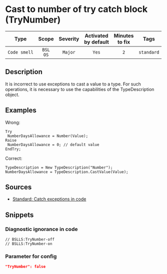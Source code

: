 # Cast to number of try catch block (TryNumber)

|     Type     |        Scope        | Severity | Activated<br>by default | Minutes<br>to fix |    Tags    |
|:------------:|:-------------------:|:--------:|:-----------------------------:|:-----------------------:|:----------:|
| `Code smell` | `BSL`<br>`OS` | `Major`  |             `Yes`             |           `2`           | `standard` |

<!-- Блоки выше заполняются автоматически, не трогать -->
## Description

It is incorrect to use exceptions to cast a value to a type. For such operations, it is necessary to use the capabilities of the TypeDescription object.

## Examples

Wrong:

```bsl
Try
 NumberDaysAllowance = Number(Value);
Raise
 NumberDaysAllowance = 0; // default value
EndTry;
```

Correct:

```bsl
TypeDescription = New TypeDescription("Number");
NumberDaysAllowance = TypeDescription.CastValue(Value);
```

## Sources

* [Standard: Catch exceptions in code](https://its.1c.ru/db/v8std#content:499:hdoc)

## Snippets

<!-- Блоки ниже заполняются автоматически, не трогать -->
### Diagnostic ignorance in code

```bsl
// BSLLS:TryNumber-off
// BSLLS:TryNumber-on
```

### Parameter for config

```json
"TryNumber": false
```
